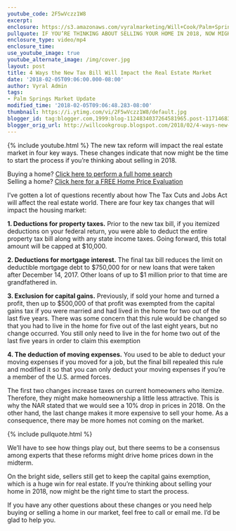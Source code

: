 ```yaml
---
youtube_code: 2F5wVczz1W8
excerpt:
enclosure: https://s3.amazonaws.com/vyralmarketing/Will+Cook/Palm+Springs+Real+Estate+Agent-+4+Ways+the+New+Tax+Bill+Will+Impact+the+Real+Estate+Market.mp4
pullquote: IF YOU’RE THINKING ABOUT SELLING YOUR HOME IN 2018, NOW MIGHT BE THE RIGHT TIME TO START THE PROCESS.
enclosure_type: video/mp4
enclosure_time:
use_youtube_image: true
youtube_alternate_image: /img/cover.jpg
layout: post
title: 4 Ways the New Tax Bill Will Impact the Real Estate Market
date: '2018-02-05T09:06:00.000-08:00'
author: Vyral Admin
tags:
- Palm Springs Market Update
modified_time: '2018-02-05T09:06:48.283-08:00'
thumbnail: https://i.ytimg.com/vi/2F5wVczz1W8/default.jpg
blogger_id: tag:blogger.com,1999:blog-1124834037264581965.post-1171468391434743860
blogger_orig_url: http://willcookgroup.blogspot.com/2018/02/4-ways-new-tax-bill-will-impact-real.html
---
```

{% include youtube.html %}
The new tax reform will impact the real estate market in four key ways. These changes indicate that now might be the time to start the process if you’re thinking about selling in 2018.

<div class="post-cta">
Buying a home? <a href="http://will.palmspringsarea.properties/index.php?types[]=1&types[]=2&areas[]=city%3APalm+Springs&fbts=3108061&beds=0&baths=0&min=0&max=30000000&map=0&options[]=new&sortby=listings.listingdate+DESC&quick=1&ppc=VyralVideoBlog_Buyers&addht=VyralVideoBlog_Buyers#rslt" target="_blank">Click here to perform a full home search</a><br>
Selling a home? <a href="http://www.topproducer.com/pages/index.html?pageid=a237f3ff-79a3-40c9-96d2-a3ad8cda13ac" target="_blank">Click here for a FREE Home Price Evaluation</a>
</div>

 I’ve gotten a lot of questions recently about how The Tax Cuts and Jobs Act will affect the real estate world. There are four key tax changes that will impact the housing market:

**1. Deductions for property taxes.** Prior to the new tax bill, if you itemized deductions on your federal return, you were able to deduct the entire property tax bill along with any state income taxes. Going forward, this total amount will be capped at $10,000.

**2. Deductions for mortgage interest.** The final tax bill reduces the limit on deductible mortgage debt to $750,000 for or new loans that were taken after December 14, 2017. Other loans of up to $1 million prior to that time are grandfathered in.

**3. Exclusion for capital gains.** Previously, if sold your home and turned a profit, then up to $500,000 of that profit was exempted from the capital gains tax if you were married and had lived in the home for two out of the last five years. There was some concern that this rule would be changed so that you had to live in the home for five out of the last eight years, but no change occurred. You still only need to live in the for home two out of the last five years in order to claim this exemption

**4. The deduction of moving expenses.** You used to be able to deduct your moving expenses if you moved for a job, but the final bill repealed this rule and modified it so that you can only deduct your moving expenses if you’re a member of the U.S. armed forces.

 The first two changes increase taxes on current homeowners who itemize. Therefore, they might make homeownership a little less attractive. This is why the NAR stated that we would see a 10% drop in prices in 2018. On the other hand, the last change makes it more expensive to sell your home. As a consequence, there may be more homes not coming on the market.

{% include pullquote.html %}

 We’ll have to see how things play out, but there seems to be a consensus among experts that these reforms might drive home prices down in the midterm.

 On the bright side, sellers still get to keep the capital gains exemption, which is a huge win for real estate. If you’re thinking about selling your home in 2018, now might be the right time to start the process.

 If you have any other questions about these changes or you need help buying or selling a home in our market, feel free to call or email me. I’d be glad to help you.
